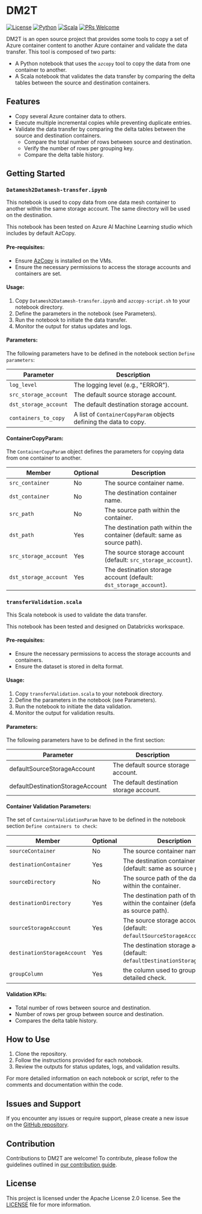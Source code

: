 # DM2T

[![License](https://img.shields.io/badge/License-Apache_2.0-blue.svg)](https://opensource.org/licenses/Apache-2.0)
[![Python](https://img.shields.io/badge/python-3.10-red)](https://www.python.org/)
[![Scala](https://img.shields.io/badge/Scala-2.12.12-red)](https://www.scala-lang.org/)
[![PRs Welcome](https://img.shields.io/badge/PRs-welcome-brightgreen.svg)][contributing]

DM2T is an open source project that provides some tools to copy a set of Azure container content to another Azure container and validate the data transfer.
This tool is composed of two parts:
- A Python notebook that uses the `azcopy` tool to copy the data from one container to another.
- A Scala notebook that validates the data transfer by comparing the delta tables between the source and destination containers.

## Features
- Copy several Azure container data to others.
- Execute multiple incremental copies while preventing duplicate entries.
- Validate the data transfer by comparing the delta tables between the source and destination containers.
    - Compare the total number of rows between source and destination.
    - Verify the number of rows per grouping key.
    - Compare the delta table history.

## Getting Started

### `Datamesh2Datamesh-transfer.ipynb`

This notebook is used to copy data from one data mesh container to another within the same storage account. The same directory will be used on the destination.

This notebook has been tested on Azure AI Machine Learning studio which includes by default AzCopy.

#### Pre-requisites:
- Ensure [AzCopy](https://learn.microsoft.com/en-us/azure/storage/common/storage-use-azcopy-v10?tabs=dnf) is installed on the VMs.
- Ensure the necessary permissions to access the storage accounts and containers are set.

#### Usage:
1. Copy `Datamesh2Datamesh-transfer.ipynb` and `azcopy-script.sh` to your notebook directory.
2. Define the parameters in the notebook (see Parameters).
3. Run the notebook to initiate the data transfer.
4. Monitor the output for status updates and logs.

#### Parameters:
The following parameters have to be defined in the notebook section `Define parameters`:

| Parameter             | Description                                                       |
|-----------------------|-------------------------------------------------------------------|
| `log_level`           | The logging level (e.g., "ERROR").                                |
| `src_storage_account` | The default source storage account.                               |
| `dst_storage_account` | The default destination storage account.                          |
| `containers_to_copy`  | A list of `ContainerCopyParam` objects defining the data to copy. |

#### ContainerCopyParam:
The `ContainerCopyParam` object defines the parameters for copying data from one container to another.

| Member                | Optional | Description                                                                  |
|-----------------------|----------|------------------------------------------------------------------------------|
| `src_container`       | No       | The source container name.                                                   |
| `dst_container`       | No       | The destination container name.                                              |
| `src_path`            | No       | The source path within the container.                                        |
| `dst_path`            | Yes      | The destination path within the container (default: same as source path).    |
| `src_storage_account` | Yes      | The source storage account (default: `src_storage_account`).                 |
| `dst_storage_account` | Yes      | The destination storage account (default: `dst_storage_account`).            |


### `transferValidation.scala`

This Scala notebook is used to validate the data transfer.

This notebook has been tested and designed on Databricks workspace.

#### Pre-requisites:
- Ensure the necessary permissions to access the storage accounts and containers.
- Ensure the dataset is stored in delta format.

#### Usage:
1. Copy `transferValidation.scala` to your notebook directory.
2. Define the parameters in the notebook (see Parameters).
3. Run the notebook to initiate the data validation.
4. Monitor the output for validation results.

#### Parameters:
The following parameters have to be defined in the first section:

| Parameter                        | Description                              |
|----------------------------------|------------------------------------------|
| defaultSourceStorageAccount      | The default source storage account.      |
| defaultDestinationStorageAccount | The default destination storage account. |

#### Container Validation Parameters:
The set of `ContainerValidationParam` have to be defined in the notebook section `Define containers to check`:

| Member                      | Optional | Description                                                                               |
|-----------------------------|----------|-------------------------------------------------------------------------------------------|
| `sourceContainer`           | No       | The source container name.                                                                |
| `destinationContainer`      | Yes      | The destination container name (default: same as source path).                            |
| `sourceDirectory`           | No       | The source path of the dataset within the container.                                      |
| `destinationDirectory`      | Yes      | The destination path  of the dataset within the container (default: same as source path). |
| `sourceStorageAccount`      | Yes      | The source storage account (default: `defaultSourceStorageAccount`).                      |
| `destinationStorageAccount` | Yes      | The destination storage account (default: `defaultDestinationStorageAccount`).            |
| `groupColumn`               | Yes      | the column used to group data for detailed check.                                         |


#### Validation KPIs:
- Total number of rows between source and destination.
- Number of rows per group between source and destination.
- Compares the delta table history.

## How to Use

1. Clone the repository.
2. Follow the instructions provided for each notebook.
3. Review the outputs for status updates, logs, and validation results.

For more detailed information on each notebook or script, refer to the comments and documentation within the code.

## Issues and Support
If you encounter any issues or require support, please create a new issue on the [GitHub repository][issues].

## Contribution
Contributions to DM2T are welcome! To contribute, please follow the guidelines outlined in [our contribution guide][contributing].

## License
This project is licensed under the Apache License 2.0 license. See the [LICENSE][license] file for more information.

[contributing]: CONTRIBUTING.md
[codeofconduct]: CODE_OF_CONDUCT.md
[license]: LICENSE
[repository]: https://github.com/AmadeusITGroup/dm2t
[issues]: https://github.com/AmadeusITGroup/dm2t/issues
